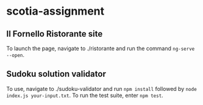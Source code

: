 ﻿# scotia-assignment
## Il Fornello Ristorante site
To launch the page, navigate to ./ristorante and run the command `ng-serve --open`.
## Sudoku solution validator
To use, navigate to ./sudoku-validator and run `npm install` followed by `node index.js your-input.txt`.
To run the test suite, enter `npm test`.
